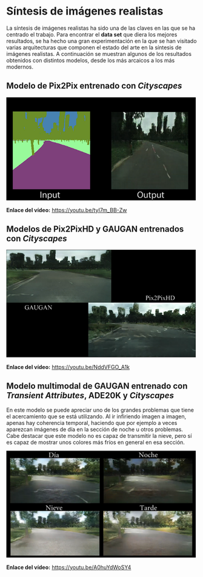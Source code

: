 # Síntesis de imágenes realistas

La síntesis de imágenes realistas ha sido una de las claves en las que se ha centrado el trabajo. Para encontrar el **data set** que diera los mejores resultados, se ha hecho una gran experimentación en la que se han visitado varias arquitecturas que componen el estado del arte en la síntesis de imágenes realistas. A continuación se muestran algunos de los resultados obtenidos con distintos modelos, desde los más arcaicos a los más modernos.


## Modelo de Pix2Pix entrenado con *Cityscapes*
<a href="https://youtu.be/tyI7m_BB-Zw" title="Inferencia en diferido con Pix2Pix entrenado con Cityscapes"><img src="Imagenes/Video-Pix2PixImage.PNG" alt="Inferencia en diferido con Pix2Pix entrenado con Cityscapes" width="500"/></a>

**Enlace del vídeo:** https://youtu.be/tyI7m_BB-Zw

## Modelos de Pix2PixHD y GAUGAN entrenados con *Cityscapes*

<a href="https://youtu.be/NddVFGO_A1k" title="Inferencia en diferido con Pix2PixHD y GAUGAN entrenados con Cityscapes"><img src="Imagenes/Pix2PixHDGAUGANComparison.PNG" alt="Inferencia en diferido con Pix2PixHD y GAUGAN entrenados con Cityscapes" width="500"/></a>

**Enlace del vídeo:** https://youtu.be/NddVFGO_A1k

## Modelo multimodal de GAUGAN entrenado con *Transient Attributes*, ADE20K y *Cityscapes*

En este modelo se puede apreciar uno de los grandes problemas que tiene el acercamiento que se está utilizando. Al ir infiriendo imagen a imagen, apenas hay coherencia temporal, haciendo que por ejemplo a veces aparezcan imágenes de día en la sección de noche u otros problemas. Cabe destacar que este modelo no es capaz de transmitir la nieve, pero sí es capaz de mostrar unos colores más fríos en general en esa sección.

<a href="https://youtu.be/A0huYdWoSY4" title="Inferencia en diferido con GAUGAN entrenado con Transient Attributes, ADE20K y Cityscapes"><img src="Imagenes/Video-InferenciaTAADECity.PNG" alt="Inferencia en diferido con GAUGAN entrenado con Transient Attributes, ADE20K y Cityscapes" width="500"/></a>

**Enlace del vídeo:** https://youtu.be/A0huYdWoSY4
